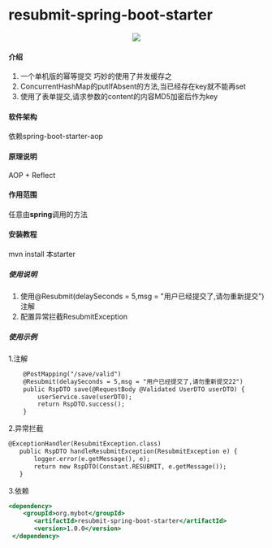 # resubmit-spring-boot-starter

<p align="center">
    <img src="https://img.shields.io/badge/JDK-1.8+-green.svg" />
</p>

#### 介绍
1. 一个单机版的幂等提交 巧妙的使用了并发缓存之
2. ConcurrentHashMap的putIfAbsent的方法,当已经存在key就不能再set
3. 使用了表单提交,请求参数的content的内容MD5加密后作为key

#### 软件架构
依赖spring-boot-starter-aop

#### 原理说明
AOP + Reflect

#### 作用范围
任意由**spring**调用的方法

#### 安装教程

mvn install 本starter
##### 使用说明
1. 使用@Resubmit(delaySeconds = 5,msg = "用户已经提交了,请勿重新提交")注解
2. 配置异常拦截ResubmitException

##### 使用示例
1.注解

```asp
    @PostMapping("/save/valid")
    @Resubmit(delaySeconds = 5,msg = "用户已经提交了,请勿重新提交22")
    public RspDTO save(@RequestBody @Validated UserDTO userDTO) {
        userService.save(userDTO);
        return RspDTO.success();
    }
```
2.异常拦截
 ```asp
@ExceptionHandler(ResubmitException.class)
    public RspDTO handleResubmitException(ResubmitException e) {
        logger.error(e.getMessage(), e);
        return new RspDTO(Constant.RESUBMIT, e.getMessage());
    }
```   
3.依赖
  ```asp
 <dependency>
      <groupId>org.mybot</groupId>
         <artifactId>resubmit-spring-boot-starter</artifactId>
         <version>1.0.0</version>
   </dependency>    
```  